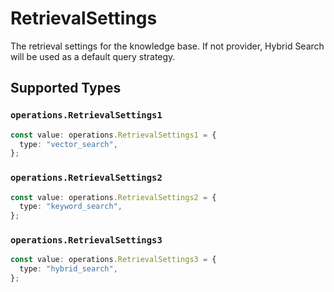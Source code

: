 # RetrievalSettings

The retrieval settings for the knowledge base. If not provider, Hybrid Search will be used as a default query strategy.


## Supported Types

### `operations.RetrievalSettings1`

```typescript
const value: operations.RetrievalSettings1 = {
  type: "vector_search",
};
```

### `operations.RetrievalSettings2`

```typescript
const value: operations.RetrievalSettings2 = {
  type: "keyword_search",
};
```

### `operations.RetrievalSettings3`

```typescript
const value: operations.RetrievalSettings3 = {
  type: "hybrid_search",
};
```

